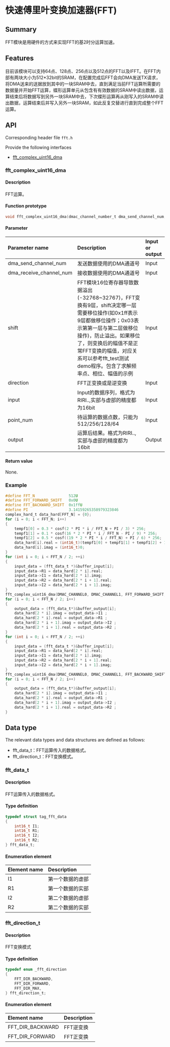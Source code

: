 # 快速傅里叶变换加速器(FFT)

## Summary

FFT模块是用硬件的方式来实现FFT的基2时分运算加速。

## Features

目前该模块可以支持64点、128点、256点以及512点的FFT以及IFFT。在FFT内部有两块大小为512*32bit的SRAM，在配置完成后FFT会向DMA发送TX请求，将DMA送来的送据放到其中的一块SRAM中去，直到满足当前FFT运算所需要的数据量并开始FFT运算，蝶形运算单元从包含有有效数据的SRAM中读出数据，运算结束后将数据写到另外一块SRAM中去，下次蝶形运算再从刚写入的SRAM中读出数据，运算结束后并写入另外一块SRAM，如此反复交替进行直到完成整个FFT运算。

## API

Corresponding header file `fft.h`

Provide the following interfaces

- [fft\_complex\_uint16\_dma](#fft\_complex\_uint16\_dma)

### fft\_complex\_uint16\_dma

#### Description

FFT运算。

#### Function prototype

```c
void fft_complex_uint16_dma(dmac_channel_number_t dma_send_channel_num, dmac_channel_number_t dma_receive_channel_num, uint16_t shift, fft_direction_t direction, const uint64_t *input, size_t point_num, uint64_t *output);
```

#### Parameter

| Parameter name                                  |   Description                     |  Input or output  |
| :--------------------------------------- | :------------------------- | :-------- |
| dma\_send\_channel\_num                  | 发送数据使用的DMA通道号      | Input       |
| dma\_receive\_channel\_num               | 接收数据使用的DMA通道号      | Input       |
| shift    | FFT模块16位寄存器导致数据溢出(-32768~32767)，FFT变换有9层，shift决定哪一层需要移位操作(如0x1ff表示9层都做移位操作；0x03表示第第一层与第二层做移位操作)，防止溢出。如果移位了，则变换后的幅值不是正常FFT变换的幅值，对应关系可以参考fft_test测试demo程序。包含了求解频率点、相位、幅值的示例| Input |
| direction                                | FFT正变换或是逆变换          | Input       |
| input                                    | Input的数据序列，格式为RIRI..,实部与虚部的精度都为16bit| Input|
| point\_num                               | 待运算的数据点数，只能为512/256/128/64 | Input |
| output                                   | 运算后结果。格式为RIRI..,实部与虚部的精度都为16bit | Output |

#### Return value

None.

### Example

```c
#define FFT_N               512U
#define FFT_FORWARD_SHIFT   0x0U
#define FFT_BACKWARD_SHIFT  0x1ffU
#define PI                  3.14159265358979323846
complex_hard_t data_hard[FFT_N] = {0};
for (i = 0; i < FFT_N; i++)
{
    tempf1[0] = 0.3 * cosf(2 * PI * i / FFT_N + PI / 3) * 256;
    tempf1[1] = 0.1 * cosf(16 * 2 * PI * i / FFT_N - PI / 9) * 256;
    tempf1[2] = 0.5 * cosf((19 * 2 * PI * i / FFT_N) + PI / 6) * 256;
    data_hard[i].real = (int16_t)(tempf1[0] + tempf1[1] + tempf1[2] + 10);
    data_hard[i].imag = (int16_t)0;
}
for (int i = 0; i < FFT_N / 2; ++i)
{
    input_data = (fft_data_t *)&buffer_input[i];
    input_data->R1 = data_hard[2 * i].real;
    input_data->I1 = data_hard[2 * i].imag;
    input_data->R2 = data_hard[2 * i + 1].real;
    input_data->I2 = data_hard[2 * i + 1].imag;
}
fft_complex_uint16_dma(DMAC_CHANNEL0, DMAC_CHANNEL1, FFT_FORWARD_SHIFT, FFT_DIR_FORWARD, buffer_input, FFT_N, buffer_output);
for (i = 0; i < FFT_N / 2; i++)
{
    output_data = (fft_data_t*)&buffer_output[i];
    data_hard[2 * i].imag = output_data->I1 ;
    data_hard[2 * i].real = output_data->R1 ;
    data_hard[2 * i + 1].imag = output_data->I2 ;
    data_hard[2 * i + 1].real = output_data->R2 ;
}
for (int i = 0; i < FFT_N / 2; ++i)
{
    input_data = (fft_data_t *)&buffer_input[i];
    input_data->R1 = data_hard[2 * i].real;
    input_data->I1 = data_hard[2 * i].imag;
    input_data->R2 = data_hard[2 * i + 1].real;
    input_data->I2 = data_hard[2 * i + 1].imag;
}
fft_complex_uint16_dma(DMAC_CHANNEL0, DMAC_CHANNEL1, FFT_BACKWARD_SHIFT, FFT_DIR_BACKWARD, buffer_input, FFT_N, buffer_output);
for (i = 0; i < FFT_N / 2; i++)
{
    output_data = (fft_data_t*)&buffer_output[i];
    data_hard[2 * i].imag = output_data->I1 ;
    data_hard[2 * i].real = output_data->R1 ;
    data_hard[2 * i + 1].imag = output_data->I2 ;
    data_hard[2 * i + 1].real = output_data->R2 ;
}
```

## Data type

The relevant data types and data structures are defined as follows:

- fft\_data\_t：FFT运算传入的数据格式。
- fft\_direction\_t：FFT变换模式。

### fft\_data\_t

#### Description

FFT运算传入的数据格式。

#### Type definition

```c
typedef struct tag_fft_data
{
    int16_t I1;
    int16_t R1;
    int16_t I2;
    int16_t R2;
} fft_data_t;
```

#### Enumeration element

| Element name | Description |
| :----- | :--- |
| I1 | 第一个数据的虚部  |
| R1 | 第一个数据的实部  |
| I2 | 第二个数据的虚部  |
| R2 | 第二个数据的实部  |

### fft\_direction\_t

#### Description

FFT变换模式

#### Type definition

```c
typedef enum _fft_direction
{
    FFT_DIR_BACKWARD,
    FFT_DIR_FORWARD,
    FFT_DIR_MAX,
} fft_direction_t;
```

#### Enumeration element

| Element name | Description |
| :----- | :--- |
| FFT\_DIR\_BACKWARD | FFT逆变换 |
| FFT\_DIR\_FORWARD  | FFT正变换 |